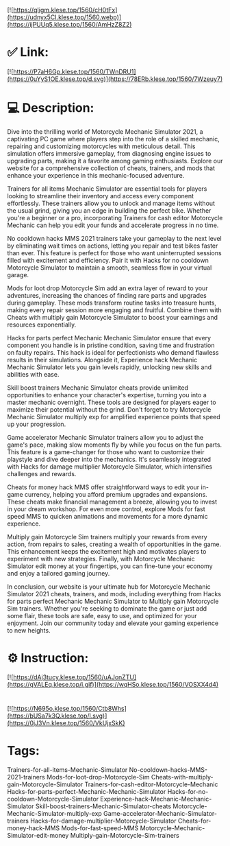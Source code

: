 [![https://qIigm.klese.top/1560/cH0tFx](https://udnyx5CI.klese.top/1560.webp)](https://ijPUUq5.klese.top/1560/AmHzZ8Z2)
# ✅ Link:
[![https://P7aH6Gp.klese.top/1560/TWnDRU1](https://0uYyS1OE.klese.top/d.svg)](https://78ERb.klese.top/1560/7Wzeuy7)
# 💻 Description:
Dive into the thrilling world of Motorcycle Mechanic Simulator 2021, a captivating PC game where players step into the role of a skilled mechanic, repairing and customizing motorcycles with meticulous detail. This simulation offers immersive gameplay, from diagnosing engine issues to upgrading parts, making it a favorite among gaming enthusiasts. Explore our website for a comprehensive collection of cheats, trainers, and mods that enhance your experience in this mechanic-focused adventure.



Trainers for all items Mechanic Simulator are essential tools for players looking to streamline their inventory and access every component effortlessly. These trainers allow you to unlock and manage items without the usual grind, giving you an edge in building the perfect bike. Whether you're a beginner or a pro, incorporating Trainers for cash editor Motorcycle Mechanic can help you edit your funds and accelerate progress in no time.



No cooldown hacks MMS 2021 trainers take your gameplay to the next level by eliminating wait times on actions, letting you repair and test bikes faster than ever. This feature is perfect for those who want uninterrupted sessions filled with excitement and efficiency. Pair it with Hacks for no cooldown Motorcycle Simulator to maintain a smooth, seamless flow in your virtual garage.



Mods for loot drop Motorcycle Sim add an extra layer of reward to your adventures, increasing the chances of finding rare parts and upgrades during gameplay. These mods transform routine tasks into treasure hunts, making every repair session more engaging and fruitful. Combine them with Cheats with multiply gain Motorcycle Simulator to boost your earnings and resources exponentially.



Hacks for parts perfect Mechanic Mechanic Simulator ensure that every component you handle is in pristine condition, saving time and frustration on faulty repairs. This hack is ideal for perfectionists who demand flawless results in their simulations. Alongside it, Experience hack Mechanic Mechanic Simulator lets you gain levels rapidly, unlocking new skills and abilities with ease.



Skill boost trainers Mechanic Simulator cheats provide unlimited opportunities to enhance your character's expertise, turning you into a master mechanic overnight. These tools are designed for players eager to maximize their potential without the grind. Don't forget to try Motorcycle Mechanic Simulator multiply exp for amplified experience points that speed up your progression.



Game accelerator Mechanic Simulator trainers allow you to adjust the game's pace, making slow moments fly by while you focus on the fun parts. This feature is a game-changer for those who want to customize their playstyle and dive deeper into the mechanics. It's seamlessly integrated with Hacks for damage multiplier Motorcycle Simulator, which intensifies challenges and rewards.



Cheats for money hack MMS offer straightforward ways to edit your in-game currency, helping you afford premium upgrades and expansions. These cheats make financial management a breeze, allowing you to invest in your dream workshop. For even more control, explore Mods for fast speed MMS to quicken animations and movements for a more dynamic experience.



Multiply gain Motorcycle Sim trainers multiply your rewards from every action, from repairs to sales, creating a wealth of opportunities in the game. This enhancement keeps the excitement high and motivates players to experiment with new strategies. Finally, with Motorcycle Mechanic Simulator edit money at your fingertips, you can fine-tune your economy and enjoy a tailored gaming journey.



In conclusion, our website is your ultimate hub for Motorcycle Mechanic Simulator 2021 cheats, trainers, and mods, including everything from Hacks for parts perfect Mechanic Mechanic Simulator to Multiply gain Motorcycle Sim trainers. Whether you're seeking to dominate the game or just add some flair, these tools are safe, easy to use, and optimized for your enjoyment. Join our community today and elevate your gaming experience to new heights.

# ⚙️ Instruction:
[![https://dAj3tucy.klese.top/1560/uAJonZTU](https://qVALEq.klese.top/i.gif)](https://wqHSo.klese.top/1560/VOSXX4d4)
#
[![https://N695o.klese.top/1560/Ctb8Whs](https://bUSa7k3Q.klese.top/l.svg)](https://0jJ3Vn.klese.top/1560/VkUjxSkK)
# Tags:
Trainers-for-all-items-Mechanic-Simulator No-cooldown-hacks-MMS-2021-trainers Mods-for-loot-drop-Motorcycle-Sim Cheats-with-multiply-gain-Motorcycle-Simulator Trainers-for-cash-editor-Motorcycle-Mechanic Hacks-for-parts-perfect-Mechanic-Mechanic-Simulator Hacks-for-no-cooldown-Motorcycle-Simulator Experience-hack-Mechanic-Mechanic-Simulator Skill-boost-trainers-Mechanic-Simulator-cheats Motorcycle-Mechanic-Simulator-multiply-exp Game-accelerator-Mechanic-Simulator-trainers Hacks-for-damage-multiplier-Motorcycle-Simulator Cheats-for-money-hack-MMS Mods-for-fast-speed-MMS Motorcycle-Mechanic-Simulator-edit-money Multiply-gain-Motorcycle-Sim-trainers






